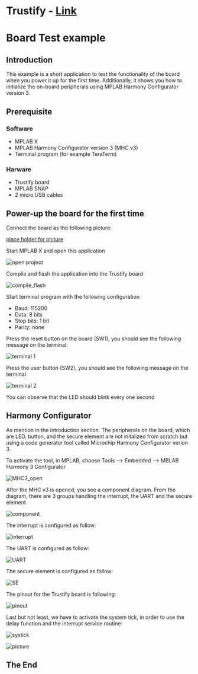 **Trustify** - [Link](https://)
====================================================

# Board Test example

## Introduction
This example is a short application to test the functionality of the board when you power it up for the first time. Additionally, it shows you how to initialize the on-board peripherals using MPLAB Harmony Configurator version 3.

## Prerequisite

### Software
* MPLAB X
* MPLAB Harmony Configurator version 3 (MHC v3)
* Terminal program (for example TeraTerm)
   
### Harware
* Trustify board
* MPLAB SNAP
* 2 micro USB cables

## Power-up the board for the first time

Connect the board as the following picture:

[place holder for picture](link)

Start MPLAB X and open this application

![open project](images/open_project.png?raw=true)

Compile and flash the application into the Trustify board

![compile_flash](images/compile_flash.png?raw=true)

Start terminal program with the following configuration

* Baud: 115200
* Data: 8 bits
* Stop bits: 1 bit
* Parity: none 

Press the reset button on the board (SW1), you should see the following message on the terminal:

![terminal 1](images/terminal_1.png?raw=true)

Press the user button (SW2), you should see the following message on the terminal

![terminal 2](images/terminal_2.png?raw=true)

You can observe that the LED should blink every one second

## Harmony Configurator

As mention in the introduction section. The peripherals on the board, which are LED, button, and the secure element are not initalized from scratch but using a code generator tool called Microchip Harmony Configurator verion 3.

To activate the tool, in MPLAB, choose Tools --> Embedded --> MBLAB Harmony 3 Configurator  

![MHC3_open](images/MHC3_open.png)


After the MHC v3 is opened, you see a component diagram. From the diagram, there are 3 groups handling the interrupt, the UART and the secure element

![component](images/component.png)


The interrupt is configured as follow:

![interrupt](images/interrupt.png)

The UART is configured as follow:

![UART](images/UART.png)

The secure element is configured as follow:

![SE](images/SE.png)

The pinout for the Trustify board is following:

![pinout](images/pinout.png)

Last but not least, we have to activate the system tick, in order to use the delay function and the interrupt service routine:

![systick](images/systick.png)

![picture](images/sys_interrupt.png)

## The End
